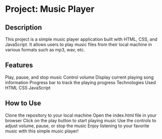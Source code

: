 # Project: Music Player
## Description
This project is a simple music player application built with HTML, CSS, and JavaScript. It allows users to play music files from their local machine in various formats such as mp3, wav, etc.

## Features
Play, pause, and stop music
Control volume
Display current playing song information
Progress bar to track the playing progress
Technologies Used
HTML
CSS
JavaScript
## How to Use
Clone the repository to your local machine
Open the index.html file in your browser
Click on the play button to start playing music
Use the controls to adjust volume, pause, or stop the music
Enjoy listening to your favorite music with this simple music player!
